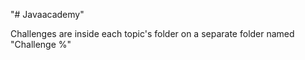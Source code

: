 "# Javaacademy" 


Challenges are inside each topic's folder on a separate folder named "Challenge %"

